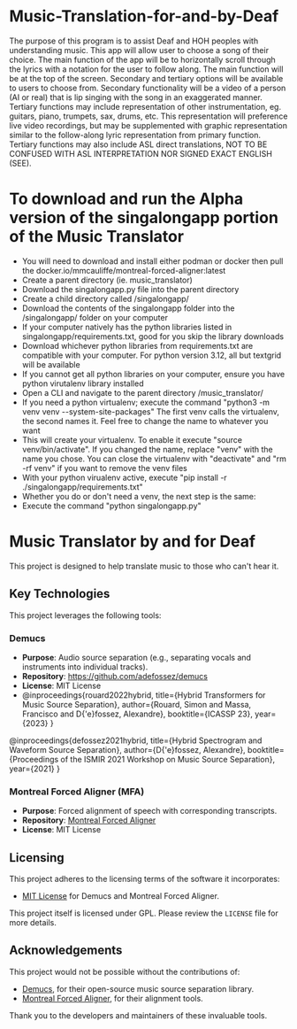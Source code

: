 # Music-Translation-for-and-by-Deaf

The purpose of this program is to assist Deaf and HOH peoples with understanding music. 
This app will allow user to choose a song of their choice.
The main function of the app will be to horizontally scroll through the lyrics with a notation for the user to follow along.
The main function will be at the top of the screen.
Secondary and tertiary options will be available to users to choose from.
Secondary functionality will be a video of a person (AI or real) that is lip singing with the song in an exaggerated manner.
Tertiary functions may include representation of other instrumentation, eg. guitars, piano, trumpets, sax, drums, etc. This representation will preference live video recordings, but may be supplemented with graphic representation similar to the follow-along lyric representation from primary function.
Tertiary functions may also include ASL direct translations, NOT TO BE CONFUSED WITH ASL INTERPRETATION NOR SIGNED EXACT ENGLISH (SEE).

# To download and run the Alpha version of the singalongapp portion of the Music Translator
* You will need to download and install either podman or docker then pull the docker.io/mmcauliffe/montreal-forced-aligner:latest
* Create a parent directory (ie. music_translator)
* Download the singalongapp.py file into the parent directory
* Create a child directory called /singalongapp/
* Download the contents of the singalongapp folder into the /singalongapp/ folder on your computer
* If your computer natively has the python libraries listed in singalongapp/requirements.txt, good for you skip the library downloads
* Download whichever python libraries from requirements.txt are compatible with your computer. For python version 3.12, all but textgrid will be available
* If you cannot get all python libraries on your computer, ensure you have python virutalenv library installed
* Open a CLI and navigate to the parent directory /music_translator/
* If you need a python virtualenv; execute the command "python3 -m venv venv --system-site-packages" The first venv calls the virtualenv, the second names it. Feel free to change the name to whatever you want
* This will create your virtualenv. To enable it execute "source venv/bin/activate". If you changed the name, replace "venv" with the name you chose. You can close the virtualenv with "deactivate" and "rm -rf venv" if you want to remove the venv files
* With your python virualenv active, execute "pip install -r ./singalongapp/requirements.txt"
* Whether you do or don't need a venv, the next step is the same:
* Execute the command "python singalongapp.py"

# Music Translator by and for Deaf

This project is designed to help translate music to those who can't hear it. 

## Key Technologies
This project leverages the following tools:

### Demucs
- **Purpose**: Audio source separation (e.g., separating vocals and instruments into individual tracks).
- **Repository**: https://github.com/adefossez/demucs
- **License**: MIT License
- @inproceedings{rouard2022hybrid,
  title={Hybrid Transformers for Music Source Separation},
  author={Rouard, Simon and Massa, Francisco and D{\'e}fossez, Alexandre},
  booktitle={ICASSP 23},
  year={2023}
}

@inproceedings{defossez2021hybrid,
  title={Hybrid Spectrogram and Waveform Source Separation},
  author={D{\'e}fossez, Alexandre},
  booktitle={Proceedings of the ISMIR 2021 Workshop on Music Source Separation},
  year={2021}
}

### Montreal Forced Aligner (MFA)
- **Purpose**: Forced alignment of speech with corresponding transcripts.
- **Repository**: [Montreal Forced Aligner](https://github.com/MontrealCorpusTools/Montreal-Forced-Aligner)
- **License**: MIT License

## Licensing
This project adheres to the licensing terms of the software it incorporates:
- [MIT License](https://opensource.org/licenses/MIT) for Demucs and Montreal Forced Aligner.

This project itself is licensed under GPL. Please review the `LICENSE` file for more details.

## Acknowledgements

This project would not be possible without the contributions of:
- [Demucs](https://github.com/adefossez/demucs), for their open-source music source separation library.
- [Montreal Forced Aligner](https://github.com/MontrealCorpusTools/Montreal-Forced-Aligner), for their alignment tools.

Thank you to the developers and maintainers of these invaluable tools.

